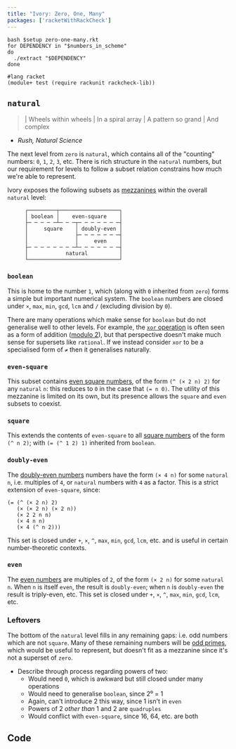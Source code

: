 ```yaml
---
title: "Ivory: Zero, One, Many"
packages: ['racketWithRackCheck']
---
```


```{pipe="sh"}
bash $setup zero-one-many.rkt
for DEPENDENCY in "$numbers_in_scheme"
do
  ./extract "$DEPENDENCY"
done
```

```{pipe="./hide"}
#lang racket
(module+ test (require rackunit rackcheck-lib))
```

## `natural` ##

> | Wheels within wheels
> | In a spiral array
> | A pattern so grand
> | And complex
- <cite>Rush, *Natural Science*</cite>

The next level from `zero` is `natural`, which contains all of the "counting"
numbers: `0`, `1`, `2`, `3`, etc. There is rich structure in the `natural`
numbers, but our requirement for levels to follow a subset relation constrains
how much we're able to represent.

Ivory exposes the following subsets as
[mezzanines](numerical_towers.html#mezzanines) *within* the overall `natural`
level:

<figure>

```
┌─────────┬───────────────────┐
│ boolean │    even-square    │
├─ ─ ─ ─ ─┴─ ─ ─┬─ ─ ─ ─ ─ ─ ─┤
│     square    │ doubly-even │
│               ├─ ─ ─ ─ ─ ─ ─┤
│               │     even    │
├─ ─ ─ ─ ─ ─ ─ ─┴─ ─ ─ ─ ─ ─ ─┤
│            natural          │
└─────────────────────────────┘
```

</figure>

### `boolean` ###

This is home to the number `1`, which (along with `0` inherited from `zero`)
forms a simple but important numerical system. The `boolean` numbers are closed
under `×`, `max`, `min`, `gcd`, `lcm` and `/` (excluding division by `0`).

There are many operations which make sense for `boolean` but do not generalise
well to other levels. For example, the
[`xor` operation](https://en.wikipedia.org/wiki/Exclusive_or) is often seen as a
form of addition ([modulo 2](https://en.wikipedia.org/wiki/Modular_arithmetic)),
but that perspective doesn't make much sense for supersets like `rational`. If
we instead consider `xor` to be a specialised form of `≠` then it generalises
naturally.

### `even-square` ###

This subset contains
[even square numbers](https://en.wikipedia.org/wiki/Square_number#Odd_and_even_square_numbers),
of the form `(^ (× 2 n) 2)` for any `natural` `n`: this reduces to `0` in the
case that `(= n 0)`. The utility of this mezzanine is limited on its own, but
its presence allows the `square` and `even` subsets to coexist.

### `square` ###

This extends the contents of `even-square` to all
[square numbers](https://en.wikipedia.org/wiki/Square_number) of the form
`(^ n 2)`; with `(= (^ 1 2) 1)` inherited from `boolean`.

### `doubly-even` ###

The [doubly-even numbers](https://en.wikipedia.org/wiki/Singly_and_doubly_even)
numbers have the form `(× 4 n)` for some `natural` `n`, i.e. multiples of `4`,
or `natural` numbers with `4` as a factor. This is a strict extension of
`even-square`, since:

```
(= (^ (× 2 n) 2)
   (× (× 2 n) (× 2 n))
   (× 2 2 n n)
   (× 4 n n)
   (× 4 (^ n 2)))
```

This set is closed under `+`, `×`, `^`, `max`, `min`, `gcd`,
`lcm`, etc. and is useful in certain number-theoretic contexts.

### `even` ###

The [even numbers](https://en.wikipedia.org/wiki/Parity_(mathematics)) are
multiples of `2`, of the form `(× 2 n)` for some `natural` `n`. When `n` is
itself `even`, the result is `doubly-even`; when `n` is `doubly-even` the result
is triply-even, etc. This set is closed under `+`, `×`, `^`, `max`, `min`,
`gcd`, `lcm`, etc.

### Leftovers ###

The bottom of the `natural` level fills in any remaining gaps: i.e. odd numbers
which are not `square`. Many of these remaining numbers will be
[odd primes](https://oeis.org/A065091), which would be useful to represent, but
doesn't fit as a mezzanine since it's not a superset of `zero`.

 - Describe through process regarding powers of two:
   - Would need `0`, which is awkward but still closed under many operations
   - Would need to generalise `boolean`, since 2⁰ = 1
   - Again, can't introduce 2 this way, since 1 isn't in `even`
   - Powers of 2 *other than* 1 and 2 are `quadruples`
   - Would conflict with `even-square`, since 16, 64, etc. are both

## Code ##

```{.unwrap pipe="./dump zero-one-many.rkt"}
```
